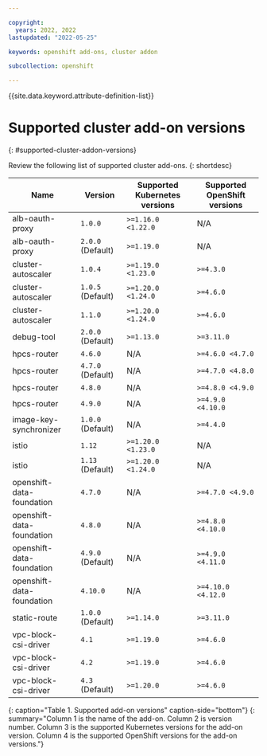 ```yaml
---

copyright: 
  years: 2022, 2022
lastupdated: "2022-05-25"

keywords: openshift add-ons, cluster addon

subcollection: openshift

---
```


{{site.data.keyword.attribute-definition-list}}

# Supported cluster add-on versions
{: #supported-cluster-addon-versions}

Review the following list of supported cluster add-ons.
{: shortdesc}

| Name | Version | Supported Kubernetes versions | Supported OpenShift versions |
| --- | --- | --- | --- |
| alb-oauth-proxy | `1.0.0`  | `>=1.16.0 <1.22.0` |  N/A  |
| alb-oauth-proxy | `2.0.0` (Default) | `>=1.19.0` |  N/A  |
| cluster-autoscaler | `1.0.4`  | `>=1.19.0 <1.23.0` | `>=4.3.0` |
| cluster-autoscaler | `1.0.5` (Default) | `>=1.20.0 <1.24.0` | `>=4.6.0` |
| cluster-autoscaler | `1.1.0`  | `>=1.20.0 <1.24.0` | `>=4.6.0` |
| debug-tool | `2.0.0` (Default) | `>=1.13.0` | `>=3.11.0` |
| hpcs-router | `4.6.0`  |  N/A  | `>=4.6.0 <4.7.0` |
| hpcs-router | `4.7.0` (Default) |  N/A  | `>=4.7.0 <4.8.0` |
| hpcs-router | `4.8.0`  |  N/A  | `>=4.8.0 <4.9.0` |
| hpcs-router | `4.9.0`  |  N/A  | `>=4.9.0 <4.10.0` |
| image-key-synchronizer | `1.0.0` (Default) |  N/A  | `>=4.4.0` |
| istio | `1.12`  | `>=1.20.0 <1.23.0` |  N/A  |
| istio | `1.13` (Default) | `>=1.20.0 <1.24.0` |  N/A  |
| openshift-data-foundation | `4.7.0`  |  N/A  | `>=4.7.0 <4.9.0` |
| openshift-data-foundation | `4.8.0`  |  N/A  | `>=4.8.0 <4.10.0` |
| openshift-data-foundation | `4.9.0` (Default) |  N/A  | `>=4.9.0 <4.11.0` |
| openshift-data-foundation | `4.10.0`  |  N/A  | `>=4.10.0 <4.12.0` |
| static-route | `1.0.0` (Default) | `>=1.14.0` | `>=3.11.0` |
| vpc-block-csi-driver | `4.1`  | `>=1.19.0` | `>=4.6.0` |
| vpc-block-csi-driver | `4.2`  | `>=1.19.0` | `>=4.6.0` |
| vpc-block-csi-driver | `4.3` (Default) | `>=1.20.0` | `>=4.6.0` |
{: caption="Table 1. Supported add-on versions" caption-side="bottom"}
{: summary="Column 1 is the name of the add-on. Column 2 is version number. Column 3 is the supported Kubernetes versions for the add-on version. Column 4 is the supported OpenShift versions for the add-on versions."}


